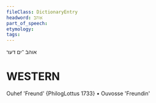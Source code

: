 ```yaml
---
fileClass: DictionaryEntry
headword: אוהבֿ
part_of_speech: 
etymology: 
tags: 
---
```

אוהבֿ
־ים
דער

WESTERN
========

Ouhef 'Freund' {PhilogLottus 1733}
	•	Ouvosse 'Freundin'